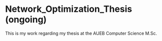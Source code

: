# Network_Optimization_Thesis (ongoing)
This is my work regarding my thesis at the AUEB Computer Science M.Sc.
